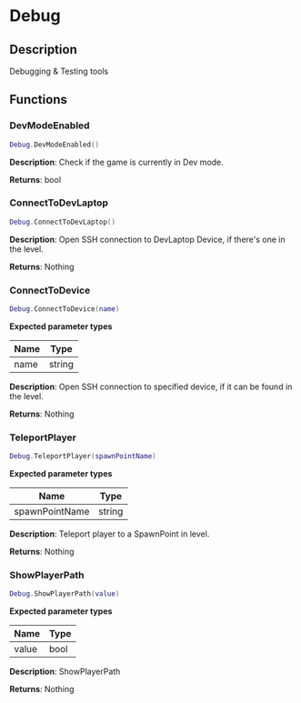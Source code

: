 Debug
=====

Description
-----------

Debugging & Testing tools

Functions
---------

### DevModeEnabled

``` lua
Debug.DevModeEnabled()
```

**Description**: Check if the game is currently in Dev mode.

**Returns**: bool

### ConnectToDevLaptop

``` lua
Debug.ConnectToDevLaptop()
```

**Description**: Open SSH connection to DevLaptop Device, if there's one
in the level.

**Returns**: Nothing

### ConnectToDevice

``` lua
Debug.ConnectToDevice(name)
```

**Expected parameter types**

| Name | Type   |
|------|--------|
| name | string |

**Description**: Open SSH connection to specified device, if it can be
found in the level.

**Returns**: Nothing

### TeleportPlayer

``` lua
Debug.TeleportPlayer(spawnPointName)
```

**Expected parameter types**

| Name           | Type   |
|----------------|--------|
| spawnPointName | string |

**Description**: Teleport player to a SpawnPoint in level.

**Returns**: Nothing

### ShowPlayerPath

``` lua
Debug.ShowPlayerPath(value)
```

**Expected parameter types**

| Name  | Type |
|-------|------|
| value | bool |

**Description**: ShowPlayerPath

**Returns**: Nothing
